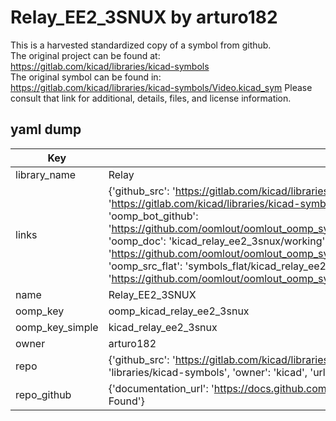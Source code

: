 # Relay_EE2_3SNUX by arturo182  
This is a harvested standardized copy of a symbol from github.  
The original project can be found at:  
https://gitlab.com/kicad/libraries/kicad-symbols  
The original symbol can be found in:
https://gitlab.com/kicad/libraries/kicad-symbols/Video.kicad_sym
Please consult that link for additional, details, files, and license information.  
## yaml dump  
| Key | Value |  
| --- | --- |  
| library_name | Relay |  
| links | {'github_src': 'https://gitlab.com/kicad/libraries/kicad-symbols/Video.kicad_sym', 'github_src_repo': 'https://gitlab.com/kicad/libraries/kicad-symbols', 'oomp_bot': 'kicad_relay_ee2_3snux/working', 'oomp_bot_github': 'https://github.com/oomlout/oomlout_oomp_symbol_bot/tree/main/kicad_relay_ee2_3snux/working', 'oomp_doc': 'kicad_relay_ee2_3snux/working', 'oomp_doc_github': 'https://github.com/oomlout/oomlout_oomp_symbol_doc/tree/main/kicad_relay_ee2_3snux/working', 'oomp_src_flat': 'symbols_flat/kicad_relay_ee2_3snux/working', 'oomp_src_flat_github': 'https://github.com/oomlout/oomlout_oomp_symbol_src/tree/main/kicad_relay_ee2_3snux/working'} |  
| name | Relay_EE2_3SNUX |  
| oomp_key | oomp_kicad_relay_ee2_3snux |  
| oomp_key_simple | kicad_relay_ee2_3snux |  
| owner | arturo182 |  
| repo | {'github_src': 'https://gitlab.com/kicad/libraries/kicad-symbols/Video.kicad_sym', 'name': 'libraries/kicad-symbols', 'owner': 'kicad', 'url': 'https://gitlab.com/kicad/libraries/kicad-symbols'} |  
| repo_github | {'documentation_url': 'https://docs.github.com/rest/repos/repos#get-a-repository', 'message': 'Not Found'} |  

